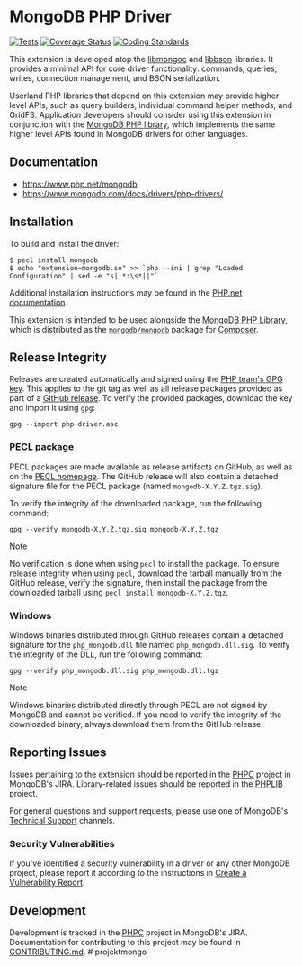 # MongoDB PHP Driver

[![Tests](https://github.com/mongodb/mongo-php-driver/actions/workflows/tests.yml/badge.svg)](https://github.com/mongodb/mongo-php-driver/actions/workflows/tests.yml)
[![Coverage Status](https://coveralls.io/repos/github/mongodb/mongo-php-driver/badge.svg?branch=master)](https://coveralls.io/github/mongodb/mongo-php-driver?branch=master)
[![Coding Standards](https://github.com/mongodb/mongo-php-driver/actions/workflows/clang-format.yml/badge.svg)](https://github.com/mongodb/mongo-php-driver/actions/workflows/clang-format.yml)

This extension is developed atop the
[libmongoc](https://github.com/mongodb/mongo-c-driver) and
[libbson](https://github.com/mongodb/libbson) libraries. It provides a minimal
API for core driver functionality: commands, queries, writes, connection
management, and BSON serialization.

Userland PHP libraries that depend on this extension may provide higher level
APIs, such as query builders, individual command helper methods, and GridFS.
Application developers should consider using this extension in conjunction with
the [MongoDB PHP library](https://github.com/mongodb/mongo-php-library), which
implements the same higher level APIs found in MongoDB drivers for other
languages.

## Documentation

 - https://www.php.net/mongodb
 - https://www.mongodb.com/docs/drivers/php-drivers/

## Installation

To build and install the driver:

    $ pecl install mongodb
    $ echo "extension=mongodb.so" >> `php --ini | grep "Loaded Configuration" | sed -e "s|.*:\s*||"`

Additional installation instructions may be found in the
[PHP.net documentation](https://php.net/manual/en/mongodb.installation.php).

This extension is intended to be used alongside the
[MongoDB PHP Library](https://github.com/mongodb/mongo-php-library), which is
distributed as the
[`mongodb/mongodb`](https://packagist.org/packages/mongodb/mongodb) package for
[Composer](https://getcomposer.org).

## Release Integrity

Releases are created automatically and signed using the 
[PHP team's GPG key](https://pgp.mongodb.com/php-driver.asc). This applies to
the git tag as well as all release packages provided as part of a
[GitHub release](https://github.com/mongodb/mongo-php-library/releases). To
verify the provided packages, download the key and import it using `gpg`:

```shell
gpg --import php-driver.asc
```

### PECL package

PECL packages are made available as release artifacts on GitHub, as well as on
the [PECL homepage](https://pecl.php.net/mongodb). The GitHub release will also
contain a detached signature file for the PECL package (named
`mongodb-X.Y.Z.tgz.sig`).

To verify the integrity of the downloaded package, run the following command:

```shell
gpg --verify mongodb-X.Y.Z.tgz.sig mongodb-X.Y.Z.tgz
```

> [!NOTE]
> No verification is done when using `pecl` to install the package. To ensure
> release integrity when using `pecl`, download the tarball manually from the
> GitHub release, verify the signature, then install the package from the
> downloaded tarball using `pecl install mongodb-X.Y.Z.tgz`.

### Windows

Windows binaries distributed through GitHub releases contain a detached
signature for the `php_mongodb.dll` file named `php_mongodb.dll.sig`. To verify
the integrity of the DLL, run the following command:

```shell
gpg --verify php_mongodb.dll.sig php_mongodb.dll.tgz
```

> [!NOTE]
> Windows binaries distributed directly through PECL are not signed by MongoDB
> and cannot be verified. If you need to verify the integrity of the downloaded
> binary, always download them from the GitHub release.

## Reporting Issues

Issues pertaining to the extension should be reported in the
[PHPC](https://jira.mongodb.org/secure/CreateIssue!default.jspa?project-field=PHPC)
project in MongoDB's JIRA. Library-related issues should be reported in the
[PHPLIB](https://jira.mongodb.org/secure/CreateIssue!default.jspa?project-field=PHPLIB)
project.

For general questions and support requests, please use one of MongoDB's
[Technical Support](https://docs.mongodb.com/manual/support/) channels.

### Security Vulnerabilities

If you've identified a security vulnerability in a driver or any other MongoDB
project, please report it according to the instructions in
[Create a Vulnerability Report](https://docs.mongodb.org/manual/tutorial/create-a-vulnerability-report).

## Development

Development is tracked in the
[PHPC](https://jira.mongodb.org/projects/PHPC/summary) project in MongoDB's
JIRA. Documentation for contributing to this project may be found in
[CONTRIBUTING.md](CONTRIBUTING.md).
#   p r o j e k t m o n g o  
 